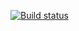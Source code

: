 [![Build status](https://ci.appveyor.com/api/projects/status/1mb9v3dx629n1c78?svg=true)](https://ci.appveyor.com/project/kensei93/selenide2-2)
